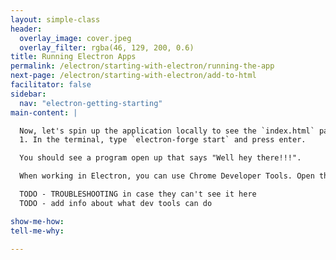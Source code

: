 ```yaml
---
layout: simple-class
header:
  overlay_image: cover.jpeg
  overlay_filter: rgba(46, 129, 200, 0.6)
title: Running Electron Apps
permalink: /electron/starting-with-electron/running-the-app
next-page: /electron/starting-with-electron/add-to-html
facilitator: false
sidebar:
  nav: "electron-getting-starting"
main-content: |

  Now, let's spin up the application locally to see the `index.html` page.
  1. In the terminal, type `electron-forge start` and press enter.

  You should see a program open up that says "Well hey there!!!".

  When working in Electron, you can use Chrome Developer Tools. Open these by selecting "View" from the top level drop down menu of the application, then clicking "Toggle Developer Tools". You can also use whatever shortcut you use to open Dev Tools from within a Chrome window. 

  TODO - TROUBLESHOOTING in case they can't see it here
  TODO - add info about what dev tools can do

show-me-how:
tell-me-why:

---
```

